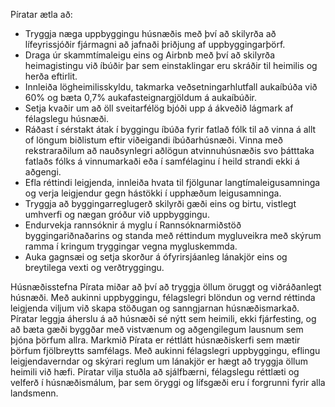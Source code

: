 Píratar ætla að:

- Tryggja næga uppbyggingu húsnæðis með því að skilyrða að lífeyrissjóðir fjármagni að jafnaði þriðjung af uppbyggingarþörf.
- Draga úr skammtímaleigu eins og Airbnb með því að skilyrða heimagistingu við íbúðir þar sem einstaklingar eru skráðir til heimilis og herða eftirlit.
- Innleiða lögheimilisskyldu, takmarka veðsetningarhlutfall aukaíbúða við 60% og bæta 0,7% aukafasteignargjöldum á aukaíbúðir.
- Setja kvaðir um að öll sveitarfélög bjóði upp á ákveðið lágmark af félagslegu húsnæði.
- Ráðast í sérstakt átak í byggingu íbúða fyrir fatlað fólk til að vinna á allt of löngum biðlistum eftir viðeigandi íbúðarhúsnæði. Vinna með rekstraraðilum að nauðsynlegri aðlögun atvinnuhúsnæðis svo þátttaka fatlaðs fólks á vinnumarkaði eða í samfélaginu í heild strandi ekki á aðgengi.
- Efla réttindi leigjenda, innleiða hvata til fjölgunar langtímaleigusamninga og verja leigjendur gegn hástökki í upphæðum leigusamninga.
- Tryggja að byggingarreglugerð skilyrði gæði eins og birtu, vistlegt umhverfi og nægan gróður við uppbyggingu.
- Endurvekja rannsóknir á myglu í Rannsóknarmiðstöð byggingariðnaðarins og standa með réttindum mygluveikra með skýrum ramma í kringum tryggingar vegna mygluskemmda.
- Auka gagnsæi og setja skorður á ófyrirsjáanleg lánakjör eins og breytilega vexti og verðtryggingu.

Húsnæðisstefna Pírata miðar að því að tryggja öllum öruggt og viðráðanlegt húsnæði. Með aukinni uppbyggingu, félagslegri blöndun og vernd réttinda leigjenda viljum við skapa stöðugan og sanngjarnan húsnæðismarkað. Píratar leggja áherslu á að húsnæði sé nýtt sem heimili, ekki fjárfesting, og að bæta gæði byggðar með vistvænum og aðgengilegum lausnum sem þjóna þörfum allra.
Markmið Pírata er réttlátt húsnæðiskerfi sem mætir þörfum fjölbreytts samfélags. Með aukinni félagslegri uppbyggingu, eflingu leigjendaverndar og skýrari reglum um lánakjör er hægt að tryggja öllum heimili við hæfi. Píratar vilja stuðla að sjálfbærni, félagslegu réttlæti og velferð í húsnæðismálum, þar sem öryggi og lífsgæði eru í forgrunni fyrir alla landsmenn.
